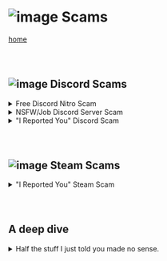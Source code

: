 # ![image](https://github.com/bobbledbobby/bobbledbobby.github.io/assets/154967011/c3204f56-367e-4add-a395-762ea3f36b30)   Scams
[home](https://kdoeodkdokdkdkdododiieieie.github.io/)
######  
## ![image](https://github.com/bobbledbobby/bobbledbobby.github.io/assets/154967011/20f4cd28-1e96-419e-a181-b3bc3629d5d7) Discord Scams
<details>
  <summary>Free Discord Nitro Scam</summary>
  
  ![image](https://github.com/bobbledbobby/bobbledbobby.github.io/assets/154967011/870bfa63-e004-4e4c-91e8-276894f7f68d)

_Source: NTTS YT channel. The image shows a "giveaway" discord bot DMing a user_
######  
A bot will DM you saying you just got Free Nitro.

* **![image](https://github.com/kodedkodie/kodedkodie.github.io/assets/154967011/9280d93c-824d-4d5c-8234-7e398c15d462)
NOTE**: Discord will never DM you if they want to give you Free Nitro. If they do, they'd tweet about it on [their official twitter account](https://twitter.com/Discord) or put it in the `Nitro` tab.

People would typically click on the "Claim" button and it'll ask you to authorize an app. The app would most likely have these permissions: "`Know your email address`" or "`Join servers for you`".

Once you authorize the app, it might add you to random servers, or email you random garbage.

If you accidentally authorized the app, do the following:
* Go to User Settings → Authorized Apps
* Deauthorize everything with the "Join servers for you"
* Deauthorize everything with the "Access your email address"
* Check if you joined any random servers
</details>

<details>
  <summary>NSFW/Job Discord Server Scam</summary>

  ![image](https://github.com/user-attachments/assets/021d5a41-a6e5-4d70-9efc-6db4e2c4f498)
  
_Source: NTTS YT channel. The image shows a fake verification bot._
######  
  You just got a DM or a message in a server asking you to join a server offering you jobs or a free-NSFW server. Those servers will ask you to "verify" to be able to access the server. They will use a well-known service called "Captcha-bot". Except that is not the actual Captcha Bot! It is a fake bot impersonating the real one.

  In most cases, it will ask you to login via your Discord account. Except you're not logging into Discord.com, you're sending your Discord account credentials to some random person on the internet.
  
 * ![image](https://github.com/kodedkodie/kodedkodie.github.io/assets/154967011/9280d93c-824d-4d5c-8234-7e398c15d462)
**NOTE**: PLEASE look at the link of the site that you're logging into. If you wish to learn more about these scams, feel free to click [here](https://docs.captcha.bot/reference/phishing-scams) to be redirected to Captcha.bot's Help Article.

So, if you fell for it:
1. Go to User Settings
2. Change your Passsword
3. Reset Backup codes
4. Check if you sent any messages or DMs with an invite link promoting the server. If your account did send these invite links, tell the people you sent it to that it is a scam.
5. Turn on [Multi Factor Authentication](https://support.discord.com/hc/en-us/articles/219576828-Setting-up-Multi-Factor-Authentication)

Side-note, if you're really downbad and you want to see tits, just use google :)
</details>

<details>
  <summary>"I Reported You" Discord Scam</summary>

  ![image](https://github.com/user-attachments/assets/5415d437-b467-43f0-a003-689677676d4b)

_Source: NTTS YT channel. The image shows a fake Discord support scammer._
######  
The scam goes as follows: one of your friends (that is hacked) will DM you saying they filed reports on your account accidentally, then ask you to DM a Discord staff member to get your account unbanned. Well, **IT'S A SCAM.**

If anyone on Discord sends you a DM (direct message) stating that your account has been reported by accident, it's a scam.

If Discord wants to contact you, it's going to be through a system message. A system message looks like this:

![image](https://github.com/user-attachments/assets/73ce30bd-a45d-4db0-9e09-f3c06a93fc55)

The account has the Discord Staff [![image](https://github.com/bobbledbobby/bobbledbobby.github.io/assets/154967011/02e30092-45ab-4164-ac89-b0af50839f73)](https://support.discord.com/hc/en-us/articles/360035962891-Profile-Badges-101#h_01GM67MNYEVR6445C38JC4V3DS) badge. It also shows "![image](https://github.com/user-attachments/assets/7e2df8eb-a5da-4eca-a083-4e95d72fcdf5)" next to the name and you cannot talk in the DM.

* **![image](https://github.com/kodedkodie/kodedkodie.github.io/assets/154967011/9280d93c-824d-4d5c-8234-7e398c15d462)
NOTE**: Do not change any settings in your profile, including your email or password. If you change your email to their email, they can request a password change to the email that they own, which gives your account to the hacker.
</details>

######  
## ![image](https://github.com/bobbledbobby/bobbledbobby.github.io/assets/154967011/980c49e9-4754-4ce2-91d3-0dabf7476f92) Steam Scams

<details>
  <summary>"I Reported You" Steam Scam</summary>
  
If anyone on any social media (Discord, Instagram, Twitter...) sends you a DM (direct message) stating that your account has been reported by accident, it's a scam.
  * I have no idea how Steam works so so I'll give you this [support link](https://help.steampowered.com/en/faqs/view/3195-9FFB-BA06-F25B)
    * **![image](https://github.com/kodedkodie/kodedkodie.github.io/assets/154967011/9280d93c-824d-4d5c-8234-7e398c15d462)
NOTE**: Don't login to any site that isn't https://store.steampowered.com.
  
</details>

######  
## A deep dive
<details>
  <summary>Half the stuff I just told you made no sense.</summary>
  
So if you fell into one of those scams, just read what I wrote. If you want to do a deep dive, check out No Text To Speech's video about it:

 
[![image-removebg-preview (81)](https://github.com/kodedkodie/kodedkodie.github.io/assets/154967011/18fae80e-08fb-4be9-b6d2-b01b5fa3e52d)](https://www.youtube.com/watch?v=Jz-3goOPj9o)
  
</details>


